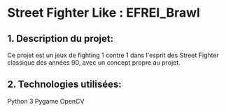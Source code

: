 # Street Fighter Like : EFREI_Brawl

## 1. Description du projet:
   Ce projet est un jeux de fighting 1 contre 1 dans l'esprit des Street Fighter classique des années 90, avec un concept propre au projet.

## 2. Technologies utilisées:
   Python 3
   Pygame
   OpenCV
